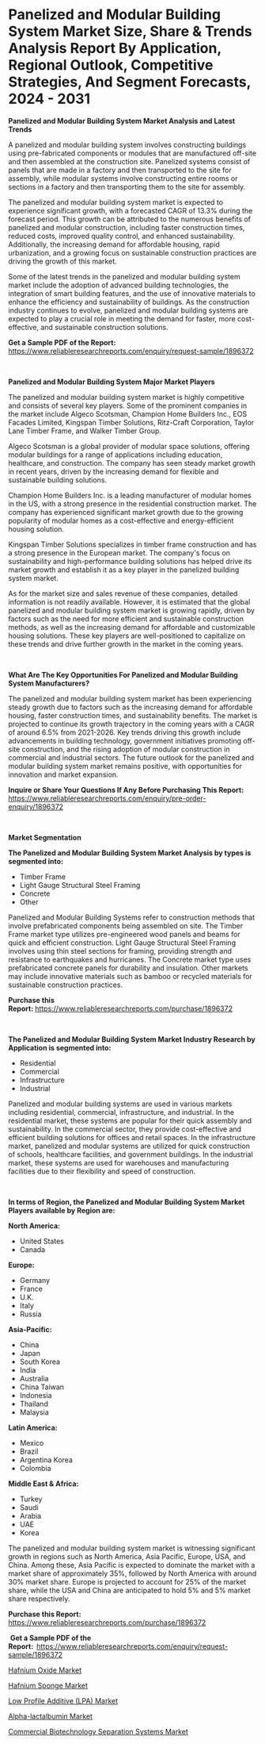 <p><h1>Panelized and Modular Building System Market Size, Share & Trends Analysis Report By Application, Regional Outlook, Competitive Strategies, And Segment Forecasts, 2024 - 2031</h1></p><p><strong>Panelized and Modular Building System Market Analysis and Latest Trends</strong></p>
<p><p>A panelized and modular building system involves constructing buildings using pre-fabricated components or modules that are manufactured off-site and then assembled at the construction site. Panelized systems consist of panels that are made in a factory and then transported to the site for assembly, while modular systems involve constructing entire rooms or sections in a factory and then transporting them to the site for assembly.</p><p>The panelized and modular building system market is expected to experience significant growth, with a forecasted CAGR of 13.3% during the forecast period. This growth can be attributed to the numerous benefits of panelized and modular construction, including faster construction times, reduced costs, improved quality control, and enhanced sustainability. Additionally, the increasing demand for affordable housing, rapid urbanization, and a growing focus on sustainable construction practices are driving the growth of this market.</p><p>Some of the latest trends in the panelized and modular building system market include the adoption of advanced building technologies, the integration of smart building features, and the use of innovative materials to enhance the efficiency and sustainability of buildings. As the construction industry continues to evolve, panelized and modular building systems are expected to play a crucial role in meeting the demand for faster, more cost-effective, and sustainable construction solutions.</p></p>
<p><strong>Get a Sample PDF of the Report:&nbsp;</strong> <a href="https://www.reliableresearchreports.com/enquiry/request-sample/1896372">https://www.reliableresearchreports.com/enquiry/request-sample/1896372</a></p>
<p>&nbsp;</p>
<p><strong>Panelized and Modular Building System Major Market Players</strong></p>
<p><p>The panelized and modular building system market is highly competitive and consists of several key players. Some of the prominent companies in the market include Algeco Scotsman, Champion Home Builders Inc., EOS Facades Limited, Kingspan Timber Solutions, Ritz-Craft Corporation, Taylor Lane Timber Frame, and Walker Timber Group.</p><p>Algeco Scotsman is a global provider of modular space solutions, offering modular buildings for a range of applications including education, healthcare, and construction. The company has seen steady market growth in recent years, driven by the increasing demand for flexible and sustainable building solutions.</p><p>Champion Home Builders Inc. is a leading manufacturer of modular homes in the US, with a strong presence in the residential construction market. The company has experienced significant market growth due to the growing popularity of modular homes as a cost-effective and energy-efficient housing solution.</p><p>Kingspan Timber Solutions specializes in timber frame construction and has a strong presence in the European market. The company's focus on sustainability and high-performance building solutions has helped drive its market growth and establish it as a key player in the panelized building system market.</p><p>As for the market size and sales revenue of these companies, detailed information is not readily available. However, it is estimated that the global panelized and modular building system market is growing rapidly, driven by factors such as the need for more efficient and sustainable construction methods, as well as the increasing demand for affordable and customizable housing solutions. These key players are well-positioned to capitalize on these trends and drive further growth in the market in the coming years.</p></p>
<p>&nbsp;</p>
<p><strong>What Are The Key Opportunities For Panelized and Modular Building System Manufacturers?</strong></p>
<p><p>The panelized and modular building system market has been experiencing steady growth due to factors such as the increasing demand for affordable housing, faster construction times, and sustainability benefits. The market is projected to continue its growth trajectory in the coming years with a CAGR of around 6.5% from 2021-2026. Key trends driving this growth include advancements in building technology, government initiatives promoting off-site construction, and the rising adoption of modular construction in commercial and industrial sectors. The future outlook for the panelized and modular building system market remains positive, with opportunities for innovation and market expansion.</p></p>
<p><strong>Inquire or Share Your Questions If Any Before Purchasing This Report:</strong> <a href="https://www.reliableresearchreports.com/enquiry/pre-order-enquiry/1896372">https://www.reliableresearchreports.com/enquiry/pre-order-enquiry/1896372</a></p>
<p>&nbsp;</p>
<p><strong>Market Segmentation</strong></p>
<p><strong>The Panelized and Modular Building System Market Analysis by types is segmented into:</strong></p>
<p><ul><li>Timber Frame</li><li>Light Gauge Structural Steel Framing</li><li>Concrete</li><li>Other</li></ul></p>
<p><p>Panelized and Modular Building Systems refer to construction methods that involve prefabricated components being assembled on site. The Timber Frame market type utilizes pre-engineered wood panels and beams for quick and efficient construction. Light Gauge Structural Steel Framing involves using thin steel sections for framing, providing strength and resistance to earthquakes and hurricanes. The Concrete market type uses prefabricated concrete panels for durability and insulation. Other markets may include innovative materials such as bamboo or recycled materials for sustainable construction practices.</p></p>
<p><strong>Purchase this Report:&nbsp;</strong><a href="https://www.reliableresearchreports.com/purchase/1896372">https://www.reliableresearchreports.com/purchase/1896372</a></p>
<p>&nbsp;</p>
<p><strong>The Panelized and Modular Building System Market Industry Research by Application is segmented into:</strong></p>
<p><ul><li>Residential</li><li>Commercial</li><li>Infrastructure</li><li>Industrial</li></ul></p>
<p><p>Panelized and modular building systems are used in various markets including residential, commercial, infrastructure, and industrial. In the residential market, these systems are popular for their quick assembly and sustainability. In the commercial sector, they provide cost-effective and efficient building solutions for offices and retail spaces. In the infrastructure market, panelized and modular systems are utilized for quick construction of schools, healthcare facilities, and government buildings. In the industrial market, these systems are used for warehouses and manufacturing facilities due to their flexibility and speed of construction.</p></p>
<p>&nbsp;</p>
<p><strong>In terms of Region, the Panelized and Modular Building System Market Players available by Region are:</strong></p>
<p>
    <p> <strong> North America: </strong>
        <ul>
            <li>United States</li>
            <li>Canada</li>
        </ul>
        </p> 
    <p> <strong> Europe: </strong>
        <ul>
            <li>Germany</li>
            <li>France</li>
            <li>U.K.</li>
            <li>Italy</li>
            <li>Russia</li>
        </ul>
        </p> 
    <p> <strong> Asia-Pacific: </strong>
        <ul>
            <li>China</li>
            <li>Japan</li>
            <li>South Korea</li>
            <li>India</li>
            <li>Australia</li>
            <li>China Taiwan</li>
            <li>Indonesia</li>
            <li>Thailand</li>
            <li>Malaysia</li>
        </ul>
        </p> 
    <p> <strong> Latin America: </strong>
        <ul>
            <li>Mexico</li>
            <li>Brazil</li>
            <li>Argentina Korea</li>
            <li>Colombia</li>
        </ul>
        </p> 
    <p> <strong> Middle East & Africa: </strong>
        <ul>
            <li>Turkey</li>
            <li>Saudi</li>
            <li>Arabia</li>
            <li>UAE</li>
            <li>Korea</li>
        </ul>
    </p>
    </p>
<p><p>The panelized and modular building system market is witnessing significant growth in regions such as North America, Asia Pacific, Europe, USA, and China. Among these, Asia Pacific is expected to dominate the market with a market share of approximately 35%, followed by North America with around 30% market share. Europe is projected to account for 25% of the market share, while the USA and China are anticipated to hold 5% and 5% market share respectively.</p></p>
<p><strong>Purchase this Report: </strong><a href="https://www.reliableresearchreports.com/purchase/1896372">https://www.reliableresearchreports.com/purchase/1896372</a></p>
<p>&nbsp;<strong>Get a Sample PDF of the Report:&nbsp;&nbsp;</strong><a href="https://www.reliableresearchreports.com/enquiry/request-sample/1896372">https://www.reliableresearchreports.com/enquiry/request-sample/1896372</a></p>
<p><strong></strong></p>
<p><p><a href="https://view.publitas.com/reportprime-1/hafnium-oxide-market-size-growth-outlook-from-2024-to-2031-projecting-at-markets-trends-analysis-by-application-regional-outlook-and-revenue/">Hafnium Oxide Market</a></p><p><a href="https://view.publitas.com/reportprime-1/hafnium-sponge-market-size-reflecting-a-forecast-till-2031-market-by-type-by-application-and-by-geography/">Hafnium Sponge Market</a></p><p><a href="https://github.com/dimitrishawkinswaynenp91rgz/Market-Research-Report-List-1/blob/main/low-profile-additive-lpa-market.md">Low Profile Additive (LPA) Market</a></p><p><a href="https://funky-papaya-cf4.notion.site/Alpha-lactalbumin-Market-Size-Growth-Outlook-from-2024-to-2031-projecting-at-Market-s-Trends-Analy-bc370271250a42298753cc7cbf00049e">Alpha-lactalbumin Market</a></p><p><a href="https://summer-dogwood-3e9.notion.site/Commercial-Biotechnology-Separation-Systems-Market-Size-Reflecting-a-Forecast-Till-2031-Market-By-T-3dbf107b260b402296318dee70db7827">Commercial Biotechnology Separation Systems Market</a></p></p>